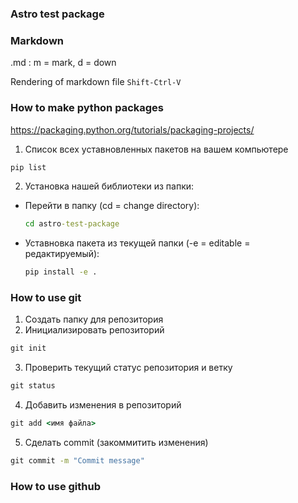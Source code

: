 ### Astro test package

### Markdown
.md : m = mark, d = down

Rendering of markdown file `Shift-Ctrl-V`

### How to make python packages
https://packaging.python.org/tutorials/packaging-projects/

1. Список всех уставновленных пакетов на вашем компьютере
```cmd
pip list
```

2. Установка нашей библиотеки из папки:
  - Перейти в папку (cd = change directory):
    ```cmd
    cd astro-test-package
    ```
  - Уставновка пакета из текущей папки (-e = editable = редактируемый):
    ```cmd
    pip install -e .
    ```

### How to use git

1. Создать папку для репозитория
2. Инициализировать репозиторий
```cmd
git init
```
3. Проверить текущий статус репозитория и ветку
```cmd
git status
```
4. Добавить изменения в репозиторий
```cmd
git add <имя файла>
```
5. Сделать commit (закоммитить изменения)
```cmd
git commit -m "Commit message"
```




### How to use github
